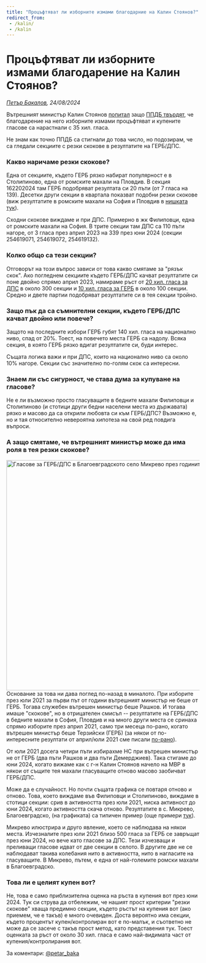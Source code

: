 ```yaml
---
title: "Процъфтяват ли изборните измами благодарние на Калин Стоянов?"
redirect_from: 
 - /kalin/
 - /kalin
---
```

# Процъфтяват ли изборните измами благодарение на Калин Стоянов? 
*[Петър Бакалов](https://twitter.com/petar_baka), 24/08/2024*

Вътрешният министър Калин Стоянов [попитал](https://news.bg/politics/kalin-stoyanov-provaleni-polititsi-si-tarsyat-ala-bala-ministar.html) защо [ППДБ твърдят](https://www.youtube.com/watch?v=B3979VLmqSY), че благодарение на него изборните измами процъфтяват и купените гласове са нарастнали с 35 хил. гласа.

Не знам как точно ППДБ са стигнали до това число, но подозирам, че са гледали секциите с резки скокове в резултатите на ГЕРБ/ДПС.

### Какво наричаме резки скокове?

Една от секциите, където ГЕРБ рязко набират популярност е в Столипиново, една от ромските махали на Пловдив. В секция 162202024 там ГЕРБ подобряват резултата си 20 пъти (от 7 гласа на 139). Десетки други секции в квартала показват подобни резки скокове (виж резултатите в ромските махали на София и Пловдив в [нишката тук](https://twitter.com/petar_baka/status/1804733723016864117)).

Сходни скокове виждаме и при ДПС. Примерно в жк Филиповци, една от ромските махали на София. В трите секции там ДПС са 110 пъти нагоре, от 3 гласа през април 2023 на 339 през юни 2024 (секции 254619071, 254619072, 254619132).

### Колко общо са тези секции?

Отговорът на този въпрос зависи от това какво смятаме за "рязък скок". Ако погледнем секциите където ГЕРБ/ДПС качват резултатите си поне двойно спрямо април 2023, намираме ръст от [20 хил. гласа за ДПС](https://pbakalov.github.io/assets/2024/top_dps2024.html) в около 300 секции и [10 хил. гласа за ГЕРБ](https://pbakalov.github.io/assets/2024/top_gerb2024.html) в около 100 секции. Средно и двете партии подобряват резултатите си в тея секции тройно.

### Защо пък да са съмнителни секции, където ГЕРБ/ДПС качват двойно или повече?

Защото на последните избори ГЕРБ губят 140 хил. гласа на национално ниво, спад от 20%. Тоест, на повечето места ГЕРБ са надолу. Всяка секция, в която ГЕРБ рязко вдигат резултатите си, буди интерес.

Същата логика важи и при ДПС, които на национално ниво са около 10% нагоре. Секции със значително по-голям скок са интересни.

### Знаем ли със сигурност, че става дума за купуване на гласове?

Не е ли възможно просто гласуващите в бедните махали Филиповци и Столипиново (и стотици други бедни населени места из държавата) рязко и масово да са открили любовта си към ГЕРБ/ДПС? Възможно е, но и тая относително невероятна хипотеза на свой ред повдига въпроси.

### А защо смятаме, че вътрешният министър може да има роля в тея резки скокове?

<a href="https://pbakalov.github.io/assets/2024/mikrevo_gerb_dps.png" target="_blank">
<img align="left" src="https://pbakalov.github.io/assets/2024/mikrevo_gerb_dps.png" width="600" alt="Гласове за ГЕРБ/ДПС в Благоевградското село Микрево през годините.">
</a>

Основание за това ни дава поглед по-назад в миналото. При изборите през юли 2021 за първи път от години вътрешният министър не беше от ГЕРБ. Тогава служебен вътрешен министър беше Рашков. И тогава имаше "скокове", но в отрицателен смисъл -- резултатите на ГЕРБ/ДПС в бедните махали в София, Пловдив и на много други места се сринаха спрямо изборите през април 2021, само три месеца по-рано, когато вътрешен министър беше Терзийски (ГЕРБ) (за някои от по-интересните резултати от април/юли 2021 сме писали [по-рано](./2021/top)).

От юли 2021 досега четири пъти избирахме НС при вътрешен министър не от ГЕРБ (два пъти Рашков и два пъти Демерджиев). Така стигаме до юни 2024, когато вижаме как с г-н Калин Стоянов начело на МВР в някои от същите тея махали гласуващите отново масово заобичват ГЕРБ/ДПС.

Може да е случайност. Но почти същата графика се повтаря отново и отново. Това, което виждаме във Филиповци и Столипиново, виждаме в стотици секции: срив в активността през юли 2021, ниска активност до юни 2024, когато активността скача отново.  Резултатите в с. Микрево, Благоевградско, (на графиката) са типичен пример (още примери [тук](https://twitter.com/petar_baka/status/1806201125101511119)).

Микрево илюстрира и друго явление, което се наблюдава на някои места. Изчезналите през юли 2021 близо 500 гласа за ГЕРБ се завръщат през юни 2024, но вече като гласове за ДПС. Тези изчезващи и преливащи гласове идват от две секции в селото. В другите две не се наблюдават такива колебания нито в активността, нито в нагласите на гласуващите. В Микрево, пътем, е една от най-големите ромски махали в Благоевградско. 

### Това ли е целият купен вот? 
Не, това е само приблизителна оценка на ръста в купения вот през юни 2024. Тук си струва да отбележим, че нашият прост критерии "резки скокове" хваща предимно секции, където ръстът на купения вот (ако приемем, че е такъв) е много очевиден. Доста вероятно има секции, където процентът купен/контролиран вот е по-малък, и съответно не може да се засече с такъв прост метод, като представения тук. Тоест оценката за ръст от около 30 хил. гласа е само най-видимата част от купения/контролирания вот.

За коментари: [@petar_baka](https::/twitter.com/petar_baka)

